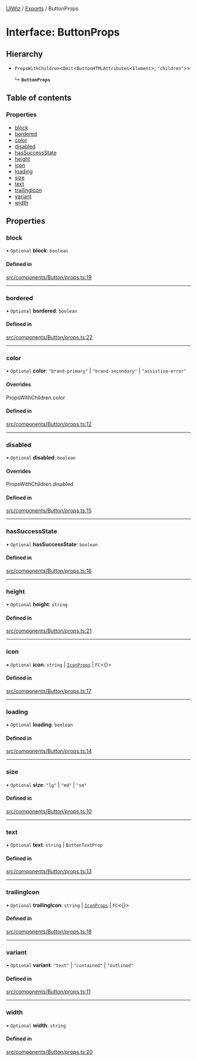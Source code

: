 [UIWiz](../README.md) / [Exports](../modules.md) / ButtonProps

# Interface: ButtonProps

## Hierarchy

- `PropsWithChildren`\<`Omit`\<`ButtonHTMLAttributes`\<`Element`\>, `"children"`\>\>

  ↳ **`ButtonProps`**

## Table of contents

### Properties

- [block](ButtonProps.md#block)
- [bordered](ButtonProps.md#bordered)
- [color](ButtonProps.md#color)
- [disabled](ButtonProps.md#disabled)
- [hasSuccessState](ButtonProps.md#hassuccessstate)
- [height](ButtonProps.md#height)
- [icon](ButtonProps.md#icon)
- [loading](ButtonProps.md#loading)
- [size](ButtonProps.md#size)
- [text](ButtonProps.md#text)
- [trailingIcon](ButtonProps.md#trailingicon)
- [variant](ButtonProps.md#variant)
- [width](ButtonProps.md#width)

## Properties

### block

• `Optional` **block**: `boolean`

#### Defined in

[src/components/Button/props.ts:19](https://github.com/milad-afkhami/ui-wiz/blob/2a8f5d9551e165b307f5679441be984038f224a2/src/components/Button/props.ts#L19)

---

### bordered

• `Optional` **bordered**: `boolean`

#### Defined in

[src/components/Button/props.ts:22](https://github.com/milad-afkhami/ui-wiz/blob/2a8f5d9551e165b307f5679441be984038f224a2/src/components/Button/props.ts#L22)

---

### color

• `Optional` **color**: `"brand-primary"` \| `"brand-secondary"` \| `"assistive-error"`

#### Overrides

PropsWithChildren.color

#### Defined in

[src/components/Button/props.ts:12](https://github.com/milad-afkhami/ui-wiz/blob/2a8f5d9551e165b307f5679441be984038f224a2/src/components/Button/props.ts#L12)

---

### disabled

• `Optional` **disabled**: `boolean`

#### Overrides

PropsWithChildren.disabled

#### Defined in

[src/components/Button/props.ts:15](https://github.com/milad-afkhami/ui-wiz/blob/2a8f5d9551e165b307f5679441be984038f224a2/src/components/Button/props.ts#L15)

---

### hasSuccessState

• `Optional` **hasSuccessState**: `boolean`

#### Defined in

[src/components/Button/props.ts:16](https://github.com/milad-afkhami/ui-wiz/blob/2a8f5d9551e165b307f5679441be984038f224a2/src/components/Button/props.ts#L16)

---

### height

• `Optional` **height**: `string`

#### Defined in

[src/components/Button/props.ts:21](https://github.com/milad-afkhami/ui-wiz/blob/2a8f5d9551e165b307f5679441be984038f224a2/src/components/Button/props.ts#L21)

---

### icon

• `Optional` **icon**: `string` \| [`IconProps`](IconProps.md) \| `FC`\<{}\>

#### Defined in

[src/components/Button/props.ts:17](https://github.com/milad-afkhami/ui-wiz/blob/2a8f5d9551e165b307f5679441be984038f224a2/src/components/Button/props.ts#L17)

---

### loading

• `Optional` **loading**: `boolean`

#### Defined in

[src/components/Button/props.ts:14](https://github.com/milad-afkhami/ui-wiz/blob/2a8f5d9551e165b307f5679441be984038f224a2/src/components/Button/props.ts#L14)

---

### size

• `Optional` **size**: `"lg"` \| `"md"` \| `"sm"`

#### Defined in

[src/components/Button/props.ts:10](https://github.com/milad-afkhami/ui-wiz/blob/2a8f5d9551e165b307f5679441be984038f224a2/src/components/Button/props.ts#L10)

---

### text

• `Optional` **text**: `string` \| `ButtonTextProp`

#### Defined in

[src/components/Button/props.ts:13](https://github.com/milad-afkhami/ui-wiz/blob/2a8f5d9551e165b307f5679441be984038f224a2/src/components/Button/props.ts#L13)

---

### trailingIcon

• `Optional` **trailingIcon**: `string` \| [`IconProps`](IconProps.md) \| `FC`\<{}\>

#### Defined in

[src/components/Button/props.ts:18](https://github.com/milad-afkhami/ui-wiz/blob/2a8f5d9551e165b307f5679441be984038f224a2/src/components/Button/props.ts#L18)

---

### variant

• `Optional` **variant**: `"text"` \| `"contained"` \| `"outlined"`

#### Defined in

[src/components/Button/props.ts:11](https://github.com/milad-afkhami/ui-wiz/blob/2a8f5d9551e165b307f5679441be984038f224a2/src/components/Button/props.ts#L11)

---

### width

• `Optional` **width**: `string`

#### Defined in

[src/components/Button/props.ts:20](https://github.com/milad-afkhami/ui-wiz/blob/2a8f5d9551e165b307f5679441be984038f224a2/src/components/Button/props.ts#L20)
